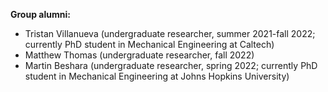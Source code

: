 **Group alumni:**

- Tristan Villanueva (undergraduate researcher, summer 2021-fall 2022; currently PhD student in Mechanical Engineering at Caltech)
- Matthew Thomas (undergraduate researcher, fall 2022)
- Martin Beshara (undergraduate researcher, spring 2022; currently PhD student in Mechanical Engineering at Johns Hopkins University)


